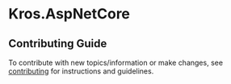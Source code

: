 # Kros.AspNetCore

## Contributing Guide

To contribute with new topics/information or make changes, see [contributing](https://github.com/Kros-sk/Kros.AspNetCore/blob/master/CONTRIBUTING.md) for instructions and guidelines.
